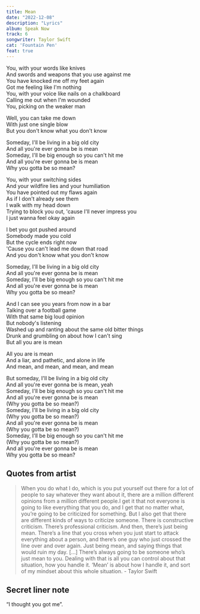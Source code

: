 ```yaml
---
title: Mean
date: "2022-12-08"
description: "Lyrics"
album: Speak Now
track: 6
songwriter: Taylor Swift
cat: 'Fountain Pen'
feat: true
---
```

<p className="verse-one">
You, with your words like knives <br />
And swords and weapons that you use against me <br />
You have knocked me off my feet again <br />
Got me feeling like I'm nothing <br />
You, with your voice like nails on a chalkboard <br />
Calling me out when I'm wounded <br />
You, picking on the weaker man <br />
</p>
<p className="pre-chorus">
Well, you can take me down <br />
With just one single blow <br />
But you don't know what you don't know <br />
</p>
<p className="chorus">
Someday, I'll be living in a big old city <br />
And all you're ever gonna be is mean <br />
Someday, I'll be big enough so you can't hit me <br />
And all you're ever gonna be is mean <br />
Why you gotta be so mean? <br />
</p>
<p className="verse-two">
You, with your switching sides <br />
And your wildfire lies and your humiliation <br />
You have pointed out my flaws again <br />
As if I don't already see them <br />
I walk with my head down <br />
Trying to block you out, 'cause I'll never impress you <br />
I just wanna feel okay again <br />
</p>
<p className="pre-chorus">
I bet you got pushed around <br />
Somebody made you cold <br />
But the cycle ends right now <br />
'Cause you can't lead me down that road <br />
And you don't know what you don't know <br />
</p>
<p className="chorus">
Someday, I'll be living in a big old city <br />
And all you're ever gonna be is mean <br />
Someday, I'll be big enough so you can't hit me <br />
And all you're ever gonna be is mean <br />
Why you gotta be so mean? <br />
</p>
<p className="bridge">
And I can see you years from now in a bar <br />
Talking over a football game <br />
With that same big loud opinion <br />
But nobody's listening <br />
Washed up and ranting about the same old bitter things <br />
Drunk and grumbling on about how I can't sing <br />
But all you are is mean <br />
</p>
<p className="builtup">
All you are is mean <br />
And a liar, and pathetic, and alone in life <br />
And mean, and mean, and mean, and mean <br />
</p>
<p className="chorus">
But someday, I'll be living in a big old city <br />
And all you're ever gonna be is mean, yeah <br />
Someday, I'll be big enough so you can't hit me <br />
And all you're ever gonna be is mean <br />
(Why you gotta be so mean?) <br />
Someday, I'll be living in a big old city <br />
(Why you gotta be so mean?) <br />
And all you're ever gonna be is mean <br />
(Why you gotta be so mean?) <br />
Someday, I'll be big enough so you can't hit me <br />
(Why you gotta be so mean?) <br />
And all you're ever gonna be is mean <br />
Why you gotta be so mean? <br />
</p>

## Quotes from artist
<blockquote>
When you do what I do, which is you put yourself out there for a lot of people to say whatever they want about it, there are a million different opinions from a million different people.I get it that not everyone is going to like everything that you do, and I get that no matter what, you’re going to be criticized for something. But I also get that there are different kinds of ways to criticize someone. There is constructive criticism. There’s professional criticism. And then, there’s just being mean. There’s a line that you cross when you just start to attack everything about a person, and there’s one guy who just crossed the line over and over again. Just being mean, and saying things that would ruin my day. […] There’s always going to be someone who’s just mean to you. Dealing with that is all you can control about that situation, how you handle it. ‘Mean’ is about how I handle it, and sort of my mindset about this whole situation. - Taylor Swift
</blockquote>

## Secret liner note
“I thought you got me”.